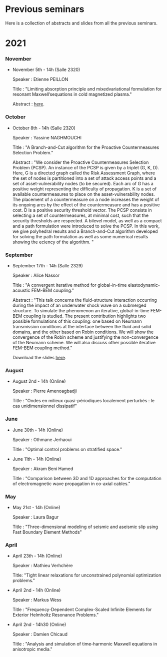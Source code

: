 # Previous seminars

Here is a collection of abstracts and slides from all the previous seminars.

# 2021

### November
- November 5th - 14h (Salle 2320)
  
  Speaker :  Etienne PEILLON
  
  Title : "Limiting absorption principle and mixedvariational formulation for resonant Maxwell’sequations in cold magnetized plasma."
  
  Abstract : [here](https://alnssr.github.io/PDF/AbstractEtienne0511.pdf).
  
  

### October
- October 8th - 14h (Salle 2320)
  
  Speaker :  Yassine NAGHMOUCHI
  
  Title : "A Branch-and-Cut algorithm for the Proactive Countermeasures Selection Problem."
  
  Abstract : "We consider the Proactive Countermeasures Selection Problem (PCSP). An instance of the PCSP is given by a triplet (G, K, D). Here, G is a directed graph called the Risk Assessment Graph, where the set of nodes is partitioned into a set of attack access points and a set of  asset-vulnerability nodes (to be secured). Each arc of G has a positive weight representing the difficulty of propagation. K is a set of available countermeasures to place on the asset-vulnerability nodes. The placement of a countermeasure on a node increases the weight of its ongoing arcs by the effect of the countermeasure and has a positive cost. D is a positive security threshold vector. The PCSP consists in selecting a set of countermeasures, at minimal cost, such that the security thresholds are respected. A bilevel model, as well as a compact and a path formulation were introduced to solve the PCSP. In this work, we give polyhedral results and a Branch-and-Cut algorithm developed for solving the path formulation as well as some numerical results showing the eciency of the algorithm. "
  
  

### September
- September 17th - 14h (Salle 2329)
  
  Speaker :  Alice Nassor
  
  Title : "A convergent iterative method for global-in-time elastodynamic-acoustic FEM-BEM coupling."
  
  Abstract : "This talk concerns the fluid-structure interaction occurring during the impact of an underwater shock wave on a submerged structure. To simulate the phenomenon an iterative, global-in-time FEM-BEM coupling is studied. The present contribution highlights two possible formulations of this coupling: one based on Neumann transmission conditions at the interface between the fluid and solid domains, and the other based on Robin conditions. We will show the convergence of the Robin scheme and justifying the non-convergence of the Neumann scheme. We will also discuss other possible iterative FEM-BEM coupling method." 
  
  Download the slides [here](https://alnssr.github.io/PDF/Nassor_seminar.pdf).
  
 
### August
- August 2nd - 14h (Online)
  
  Speaker : Pierre Amenoagbadji
  
  Title : "Ondes en milieux quasi-périodiques localement perturbés : le cas unidimensionnel dissipatif"
  
  

### June
- June 30th - 14h (Online)
  
  Speaker :  Othmane Jerhaoui
  
  Title : "Optimal control problems on stratified space."


- June 11th - 14h (Online)

   Speaker :  Akram Beni Hamed
   
   Title : "Comparison between 3D and 1D approaches for the computation of electromagnetic wave propagation in co-axial cables."
   
  

### May
- May 21st  - 14h (Online)
    
    Speaker : Laura Bagur 
    
    Title : "Three-dimensional modeling of seismic and aseismic slip using Fast Boundary Element Methods"
    
    

### April
- April 23th - 14h (Online)
 
   Speaker : Mathieu Verhchère
   
   Title: "Tight linear relaxations for unconstrained polynomial optimization problems."
   
  
- April 2nd - 14h (Online)
  
   Speaker : Markus Wess
   
   Title : "Frequency-Dependent Complex-Scaled Infinite Elements for Exterior Helmholtz Resonance Problems."
   
 
- April 2nd - 14h30 (Online)
 
   Speaker : Damien Chicaud
   
   Title : "Analysis and simulation of time-harmonic Maxwell equations in anisotropic media."

 
